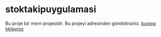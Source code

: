 # stoktakipuygulamasi
Bu proje bir mern projesidir.
Bu projeyi adresinden görebilirsiniz. <a href="https://www.example.com">buraya tıklayınız</a> 
